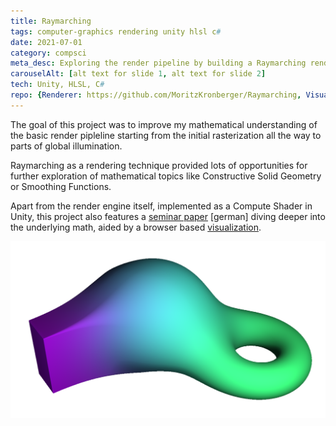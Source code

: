 ```yaml
---
title: Raymarching
tags: computer-graphics rendering unity hlsl c#
date: 2021-07-01
category: compsci
meta_desc: Exploring the render pipeline by building a Raymarching render engine from scratch
carouselAlt: [alt text for slide 1, alt text for slide 2]
tech: Unity, HLSL, C#
repo: {Renderer: https://github.com/MoritzKronberger/Raymarching, Visualization: https://github.com/MoritzKronberger/Raymarching_Visualization}
---
```


The goal of this project was to improve my mathematical understanding of the basic render pipleline starting from the initial rasterization all the way to parts of global illumination.

Raymarching as a rendering technique provided lots of opportunities for further exploration of mathematical topics like Constructive Solid Geometry or Smoothing Functions.

Apart from the render engine itself, implemented as a Compute Shader in Unity, this project also features a [seminar paper](https://github.com/MoritzKronberger/Raymarching/blob/main/Doc/Documentation.pdf) [german] diving deeper into the underlying math, aided by a browser based [visualization](https://www.hs-augsburg.de/homes/mokro/mathematik/visualisierung_raymarching/).

![test image](../assets/images/raymarching/smin.png)
